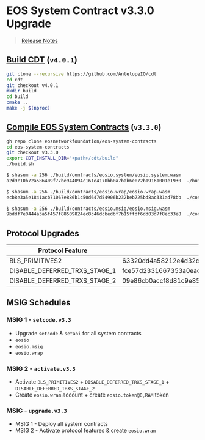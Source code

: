 # EOS System Contract v3.3.0 Upgrade

> [Release Notes](https://github.com/eosnetworkfoundation/eos-system-contracts/releases/tag/v3.3.0)

## [Build CDT](https://github.com/AntelopeIO/cdt) (`v4.0.1`)

```bash
git clone --recursive https://github.com/AntelopeIO/cdt
cd cdt
git checkout v4.0.1
mkdir build
cd build
cmake ..
make -j $(nproc)
```

## [Compile EOS System Contracts](https://github.com/eosnetworkfoundation/eos-system-contracts/releases/tag/v3.3.0) (`v3.3.0`)

```bash
gh repo clone eosnetworkfoundation/eos-system-contracts
cd eos-system-contracts
git checkout v3.3.0
export CDT_INSTALL_DIR="<path>/cdt/build"
./build.sh
```

```bash
$ shasum -a 256 ./build/contracts/eosio.system/eosio.system.wasm
a2d9c10b72a586409f77be944094c161e4170bb0a7bab6e072b19161001e1930  ./build/contracts/eosio.system/eosio.system.wasm

$ shasum -a 256 ./build/contracts/eosio.wrap/eosio.wrap.wasm
ecb8e3a5e1841acb71067e886b1c50d647d54906b232beb725bd8ac331ad78bb  ./contracts/eosio.wrap/eosio.wrap.wasm

$ shasum -a 256 ./build/contracts/eosio.msig/eosio.msig.wasm
9bddf7e0444a3a5f457f88509824ec8c46dcbedbf7b15ffdf6dd03d7f8ec33e8  ./contracts/eosio.msig/eosio.msig.wasm
```

## Protocol Upgrades

| Protocol Feature | SHA-256 Hash
|------------------|--------------
| BLS_PRIMITIVES2  | 63320dd4a58212e4d32d1f58926b73ca33a247326c2a5e9fd39268d2384e011a
| DISABLE_DEFERRED_TRXS_STAGE_1 | fce57d2331667353a0eac6b4209b67b843a7262a848af0a49a6e2fa9f6584eb4
| DISABLE_DEFERRED_TRXS_STAGE_2 | 09e86cb0accf8d81c9e85d34bea4b925ae936626d00c984e4691186891f5bc16

## MSIG Schedules

### MSIG 1 - `setcode.v3.3`
- Upgrade `setcode` & `setabi` for all system contracts
 - `eosio`
 - `eosio.msig`
 - `eosio.wrap`

### MSIG 2 - `activate.v3.3`
- Activate `BLS_PRIMITIVES2` + `DISABLE_DEFERRED_TRXS_STAGE_1` + `DISABLE_DEFERRED_TRXS_STAGE_2`
- Create `eosio.wram` account + create `eosio.token@0,RAM` token

### MSIG - `upgrade.v3.3`

- MSIG 1 - Deploy all system contracts
- MSIG 2 - Activate protocol features & create `eosio.wram`